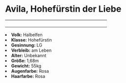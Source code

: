# Avila, Hohefürstin der Liebe

<table>
<tr><td>
<p>

</p>

</td><td width="300">
<!-- Edit here -->
<img src="avila.png" alt="" />
</td></tr>
</table>

<procedure title="Allgemeine Informationen">
<list columns="3">
<li><b>Volk:</b> Halbelfen</li>
<li><b>Klasse:</b> Hohefürstin</li>
<li><b>Gesinnung:</b> LG</li>
<li><b>Verbleib:</b> am Leben</li>
</list>
</procedure>

<procedure title="Aussehen">
<list columns="3">
<li><b>Alter:</b> Unbekannt</li>
<li><b>Größe:</b> 1,68m</li>
<li><b>Gewicht:</b> 55kg</li>
<li><b>Augenfarbe:</b> Rosa</li>
<li><b>Haarfarbe:</b> Rosa</li>
<!-- <li><b>Maße:</b> 85/72-62-88</li> -->
</list>
</procedure>

<procedure title="Beziehungen">
<list columns="3">
</list>
</procedure>

<!--
## Notizen

- **Ziele:** 
- **Geheimnisse:** 
-->